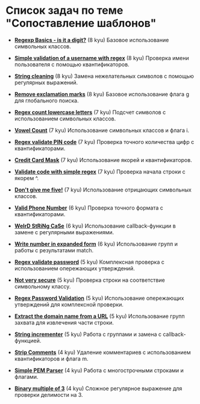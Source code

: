 # Список задач по теме "Сопоставление шаблонов"

- [**Regexp Basics - is it a digit?**](https://www.codewars.com/kata/567bf4f7ee34510f69000032) (8 kyu)
  Базовое использование символьных классов.

- [**Simple validation of a username with regex**](https://www.codewars.com/kata/56a3f08aa9a6cc9b75000023) (8 kyu)
  Проверка имени пользователя с помощью квантификаторов.

- [**String cleaning**](https://www.codewars.com/kata/57e1e61ba396b3727c000251) (8 kyu)
  Замена нежелательных символов с помощью регулярных выражений.

- [**Remove exclamation marks**](https://www.codewars.com/kata/57a0885cbb9944e24c00008e) (8 kyu)
  Базовое использование флага g для глобального поиска.

- [**Regex count lowercase letters**](https://www.codewars.com/kata/56a946cd7bd95ccab2000055) (7 kyu)
  Подсчет символов с использованием символьных классов.

- [**Vowel Count**](https://www.codewars.com/kata/54ff3102c1bad923760001f3) (7 kyu)
  Использование символьных классов и флага i.

- [**Regex validate PIN code**](https://www.codewars.com/kata/55f8a9c06c018a0d6e000132) (7 kyu)
  Проверка точного количества цифр с квантификаторами.

- [**Credit Card Mask**](https://www.codewars.com/kata/5412509bd436bd33920011bc) (7 kyu)
  Использование якорей и квантификаторов.

- [**Validate code with simple regex**](https://www.codewars.com/kata/56a25ba95df27b7743000016) (7 kyu)
  Проверка начала строки с якорем ^.

- [**Don't give me five!**](https://www.codewars.com/kata/5813d19765d81c592200001a) (7 kyu)
  Использование отрицающих символьных классов.

- [**Valid Phone Number**](https://www.codewars.com/kata/525f47c79f2f25a4db000025) (6 kyu)
  Проверка точного формата с квантификаторами.

- [**WeIrD StRiNg CaSe**](https://www.codewars.com/kata/52b757663a95b11b3d00062d) (6 kyu)
  Использование callback-функции в замене с регулярными выражениями.

- [**Write number in expanded form**](https://www.codewars.com/kata/5842df8ccbd22792a4000245) (6 kyu)
  Использование групп и работы с результатами match.

- [**Regex validate password**](https://www.codewars.com/kata/52e1476c8147a7547a000811) (5 kyu)
  Комплексная проверка с использованием опережающих утверждений.

- [**Not very secure**](https://www.codewars.com/kata/526dbd6c8c0eb53254000110) (5 kyu)
  Проверка строки на соответствие символьному классу.

- [**Regex Password Validation**](https://www.codewars.com/kata/52e1476c8147a7547a000811) (5 kyu)
  Использование опережающих утверждений для комплексной проверки.

- [**Extract the domain name from a URL**](https://www.codewars.com/kata/514a024011ea4fb54200004b) (5 kyu)
  Использование групп захвата для извлечения части строки.

- [**String incrementer**](https://www.codewars.com/kata/54a91a4883a7de5d7800009c) (5 kyu)
  Работа с группами и замена с callback-функцией.

- [**Strip Comments**](https://www.codewars.com/kata/51c8e37cee245da6b40000bd) (4 kyu)
  Удаление комментариев с использованием квантификаторов и флага m.

- [**Simple PEM Parser**](https://www.codewars.com/kata/5a3cbf29ee1aae06160000c9) (4 kyu)
  Работа с многострочными строками и флагами.

- [**Binary multiple of 3**](https://www.codewars.com/kata/54de279df565808f8b00126a) (4 kyu)
  Сложное регулярное выражение для проверки делимости на 3.
